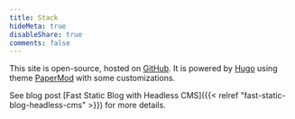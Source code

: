 ```yaml
---
title: Stack
hideMeta: true
disableShare: true
comments: false
---
```


This site is open-source, hosted on [GitHub](https://github.com/jjonescz/blog).
It is powered by [Hugo](https://gohugo.io) using theme [PaperMod](https://git.io/hugopapermod) with some customizations.

See blog post [Fast Static Blog with Headless CMS]({{< relref "fast-static-blog-headless-cms" >}}) for more details.

